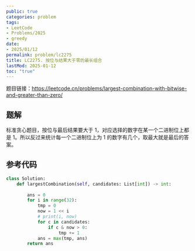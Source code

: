 ```yaml
---
public: true
categories: problem
tags:
- LeetCode
- Problems/2025
- greedy
date:
- 2025/01/12
permalink: problem/lc2275
title: LC2275. 按位与结果大于零的最长组合
lastMod: 2025-01-12
toc: "true"
---
```


题目链接：https://leetcode.cn/problems/largest-combination-with-bitwise-and-greater-than-zero/
<!--more-->
## 题解
标准贪心题目，按位与最后结果要大于 1，对应选择的数字在某一个二进制位上都是 1。所以反过来统计每一个二进制位上为 1 的数字有几个，取最大就是最后的答案。
## 参考代码
```python
class Solution:
    def largestCombination(self, candidates: List[int]) -> int:
        
        ans = 0
        for i in range(32):
            tmp = 0
            now = 1 << i
            # print(i, now)
            for c in candidates:
                if c & now > 0:
                    tmp += 1
            ans = max(tmp, ans)
        return ans
```


